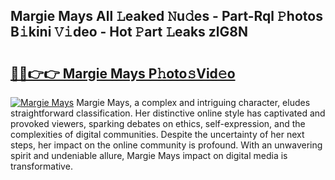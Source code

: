## Margie Mays All 𝙻eaked 𝙽u𝚍es - Part-Rql 𝙿hotos B𝚒kini 𝚅𝚒deo - Hot 𝙿art 𝙻eaks zlG8N

# <h2><a href="http://ld1s5w.urlbe.top/?page=Margie+Mays">🔗🔗👉👉 Margie Mays P𝚑oto𝚜Vid𝚎o</a></h2>

[![Margie Mays](https://i.imgur.com/eBuTRDB.gif)](http://ld1s5w.urlbe.top/?page=Margie+Mays)
Margie Mays, a complex and intriguing character, eludes straightforward classification. Her distinctive online style has captivated and provoked viewers, sparking debates on ethics, self-expression, and the complexities of digital communities. Despite the uncertainty of her next steps, her impact on the online community is profound. With an unwavering spirit and undeniable allure, Margie Mays impact on digital media is transformative.
